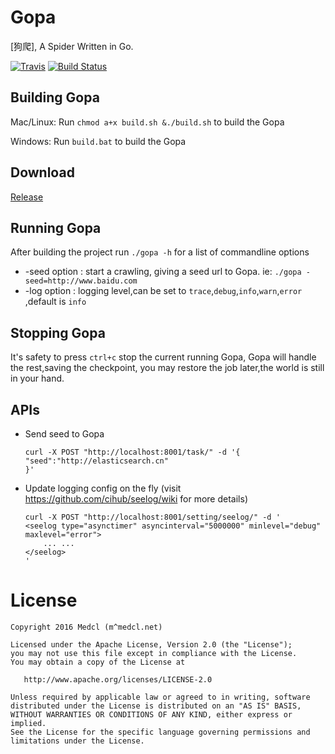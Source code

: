 # Gopa #

[狗爬], A Spider Written in Go.

[![Travis](https://travis-ci.org/medcl/gopa.svg?branch=master)](https://travis-ci.org/medcl/gopa)
[![Build Status](https://drone.io/github.com/medcl/gopa/status.png)](https://drone.io/github.com/medcl/gopa/latest)


## Building Gopa ##

Mac/Linux: Run `chmod a+x build.sh &./build.sh` to build the Gopa

Windows: Run `build.bat` to build the Gopa


## Download ##

[Release](https://github.com/medcl/gopa/releases)


## Running Gopa ##

After building the project run `./gopa -h` for a list of commandline options

* -seed option : start a crawling, giving a seed url to Gopa. ie: `./gopa -seed=http://www.baidu.com`
* -log option : logging level,can be set to `trace`,`debug`,`info`,`warn`,`error` ,default is `info`


## Stopping Gopa ##

It's safety to press `ctrl+c` stop the current running Gopa, Gopa will handle the rest,saving the checkpoint,
you may restore the job later,the world is still in your hand.

## APIs

* Send seed to Gopa

    ```
    curl -X POST "http://localhost:8001/task/" -d '{
    "seed":"http://elasticsearch.cn"
    }' 
    ```
    
* Update logging config on the fly (visit https://github.com/cihub/seelog/wiki for more details)
    ```
    curl -X POST "http://localhost:8001/setting/seelog/" -d '
    <seelog type="asynctimer" asyncinterval="5000000" minlevel="debug" maxlevel="error">
        ... ...
    </seelog>
    ' 
    ```


License
=======
    Copyright 2016 Medcl (m^medcl.net)

    Licensed under the Apache License, Version 2.0 (the "License");
    you may not use this file except in compliance with the License.
    You may obtain a copy of the License at

       http://www.apache.org/licenses/LICENSE-2.0

    Unless required by applicable law or agreed to in writing, software
    distributed under the License is distributed on an "AS IS" BASIS,
    WITHOUT WARRANTIES OR CONDITIONS OF ANY KIND, either express or implied.
    See the License for the specific language governing permissions and
    limitations under the License.
